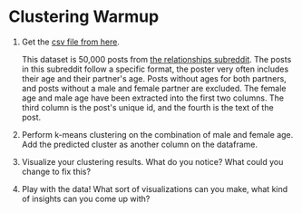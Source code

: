 # Clustering Warmup

1. Get the [csv file from here][1].

    This dataset is 50,000 posts from [the relationships subreddit](https://www.reddit.com/r/relationships/). The posts in this subreddit follow a specific format, the poster very often includes their age and their partner's age. Posts without ages for both partners, and posts without a male and female partner are excluded. The female age and male age have been extracted into the first two columns. The third column is the post's unique id, and the fourth is the text of the post.

1. Perform k-means clustering on the combination of male and female age. Add the predicted cluster as another column on the dataframe.

1. Visualize your clustering results. What do you notice? What could you change to fix this?

1. Play with the data! What sort of visualizations can you make, what kind of insights can you come up with?

[1]: https://drive.google.com/file/d/1xdB-XfBi67MaCh_8h_a34iH3-I1KJS62/view
